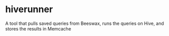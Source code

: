 hiverunner
==========

A tool that pulls saved queries from Beeswax, runs the queries on Hive, and stores the results in Memcache
